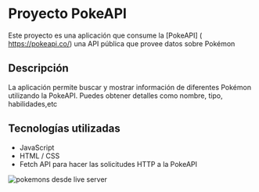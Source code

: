 # Proyecto PokeAPI 
Este proyecto es una aplicación que consume la [PokeAPI] ( https://pokeapi.co/) una API pública que provee datos sobre Pokémon
## Descripción
La aplicación permite buscar y mostrar información de diferentes Pokémon utilizando la PokeAPI. Puedes obtener detalles como nombre, tipo, habilidades,etc
## Tecnologías utilizadas
- JavaScript
- HTML / CSS
- Fetch API para hacer las solicitudes HTTP a la PokeAPI

![pokemons desde live server]( https://ibb.co/cc9q6f69)
